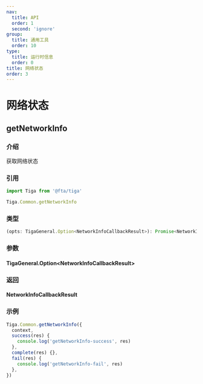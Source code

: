 ```yaml
---
nav:
  title: API
  order: 1
  second: 'ignore'
group:
  title: 通用工具
  order: 10
type:
  title: 运行时信息
  order: 0
title: 网络状态
order: 3
---
```


# 网络状态

## getNetworkInfo

<Platform name="common" version="1.2.0"></Platform>

### 介绍

获取网络状态

### 引用

```jsx | pure
import Tiga from '@fta/tiga'

Tiga.Common.getNetworkInfo
```

### 类型

```jsx | pure
(opts: TigaGeneral.Option<NetworkInfoCallbackResult>): Promise<NetworkInfoCallbackResult>
```

### 参数
#### TigaGeneral.Option&lt;NetworkInfoCallbackResult&gt;

<API id="Common_TigaGeneralOption_NetworkInfoCallbackResult"></API>

### 返回
#### NetworkInfoCallbackResult

<API id="Common_NetworkInfoCallbackResult" hideDefault='true'></API>

### 示例

```jsx | pure
Tiga.Common.getNetworkInfo({
  context,
  success(res) {
    console.log('getNetworkInfo-success', res)
  },
  complete(res) {},
  fail(res) {
    console.log('getNetworkInfo-fail', res)
  },
})
```
